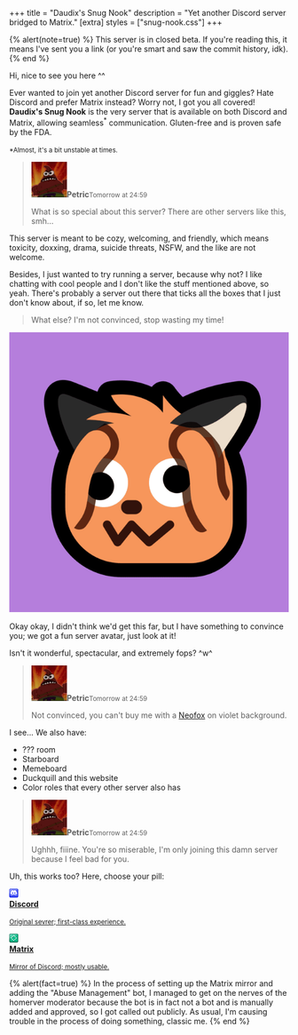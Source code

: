 +++
title = "Daudix's Snug Nook"
description = "Yet another Discord server bridged to Matrix."
[extra]
styles = ["snug-nook.css"]
+++

{% alert(note=true) %}
This server is in closed beta. If you're reading this, it means I've sent you a link (or you're smart and saw the commit history, idk).  
{% end %}


Hi, nice to see you here ^^

Ever wanted to join yet another Discord server for fun and giggles? Hate Discord and prefer Matrix instead? Worry not, I got you all covered! <span class="rainboom">**Daudix's Snug Nook**</span> is the very server that is available on both Discord and Matrix, allowing seamless<sup>*</sup> communication. Gluten-free and is proven safe by the FDA.

<small>*Almost, it's a bit unstable at times.</small>

> <div><img class="no-hover" src="petric.png" alt="Petric's avatar." /><strong>Petric</strong><small>Tomorrow at 24:59</small></div>
> 
> What is so special about this server? There are other servers like this, smh...

This server is meant to be cozy, welcoming, and friendly, which means toxicity, doxxing, drama, suicide threats, <span class="spoiler">NSFW</span>, and the like are not welcome.

Besides, I just wanted to try running a server, because why not? I like chatting with cool people and I don't like the stuff mentioned above, so yeah. There's probably a server out there that ticks all the boxes that I just don't know about, if so, let me know.

> What else? I'm not convinced, stop wasting my time!

![Server avatar; "Neofox googly shocked" on a violet background.](avatar.png#end#spoiler)

Okay okay, I didn't think we'd get this far, but I have something to convince you; we got a fun server avatar, just look at it!

Isn't it wonderful, spectacular, and extremely fops? ^w^

> <div><img class="no-hover" src="petric.png" alt="Petric's avatar." /><strong>Petric</strong><small>Tomorrow at 24:59</small></div>
> 
> Not convinced, you can't buy me with a [Neofox](https://volpeon.ink/emojis/neofox/) on violet background.

I see... We also have:

- ??? room
- Starboard
- Memeboard
- Duckquill and this website
- Color roles that every other server also has

> <div><img class="no-hover" src="petric.png" alt="Petric's avatar." /><strong>Petric</strong><small>Tomorrow at 24:59</small></div>
> 
> Ughhh, fiiine. You're so miserable, I'm only joining this damn server because I feel bad for you.

Uh, this works too? Here, choose your pill:

<div class="icon-grid">

<a href="https://discord.gg/ksgyZgCvGx">
<img class="transparent no-hover pixels drop-shadow icon" src="icons/discord.gif" alt="Pixel art Discord icon." />
<div class="details">
<strong>Discord</strong>
<p><small>Original sevrer; first-class experience.</small></p>
</div>
</a>

<a href="https://matrix.to/#/#snug-nook:envs.net">
<img class="transparent no-hover pixels drop-shadow icon" src="icons/matrix.gif" alt="Pixel art Discord icon." />
<div class="details">
<strong>Matrix</strong>
<p><small>Mirror of Discord; mostly usable.</small></p>
</div>
</a>

</div>

{% alert(fact=true) %}
In the process of setting up the Matrix mirror and adding the "Abuse Management" bot, I managed to get on the nerves of the homerver moderator because the bot is in fact not a bot and is manually added and approved, so I got called out publicly. As usual, I'm causing trouble in the process of doing something, classic me.
{% end %}

